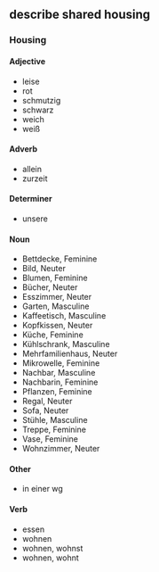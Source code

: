 ## describe shared housing
### Housing
#### Adjective
- leise
- rot
- schmutzig
- schwarz
- weich
- weiß
#### Adverb
- allein
- zurzeit
#### Determiner
- unsere
#### Noun
- Bettdecke, Feminine
- Bild, Neuter
- Blumen, Feminine
- Bücher, Neuter
- Esszimmer, Neuter
- Garten, Masculine
- Kaffeetisch, Masculine
- Kopfkissen, Neuter
- Küche, Feminine
- Kühlschrank, Masculine
- Mehrfamilienhaus, Neuter
- Mikrowelle, Feminine
- Nachbar, Masculine
- Nachbarin, Feminine
- Pflanzen, Feminine
- Regal, Neuter
- Sofa, Neuter
- Stühle, Masculine
- Treppe, Feminine
- Vase, Feminine
- Wohnzimmer, Neuter
#### Other
- in einer wg
#### Verb
- essen
- wohnen
- wohnen, wohnst
- wohnen, wohnt
